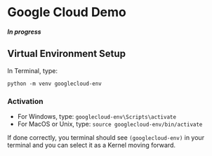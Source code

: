 # Google Cloud Demo

**_In progress_**

## Virtual Environment Setup

In Terminal, type:

`python -m venv googlecloud-env`

### Activation
- For Windows, type: `googlecloud-env\Scripts\activate`
- For MacOS or Unix, type: `source googlecloud-env/bin/activate`

If done correctly, you terminal should see `(googlecloud-env)` in your terminal and you can select it as a Kernel moving forward.

